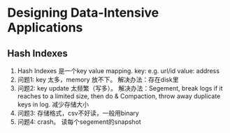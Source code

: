 # Designing Data-Intensive Applications

## Hash Indexes
1. Hash Indexes 是一个key value mapping. key: e.g. url/id value: address
2. 问题1: key 太多，memory 放不下。 解决办法：存在disk里
3. 问题2: key update 太频繁（写多）。 解决办法：Segement, break logs if it reaches to a limited size, then do & Compaction, throw away duplicate keys in log. 减少存储大小
3. 问题3: 存储格式，csv不好读，一般用binary
3. 问题4: crash。 读每个segement的snapshot